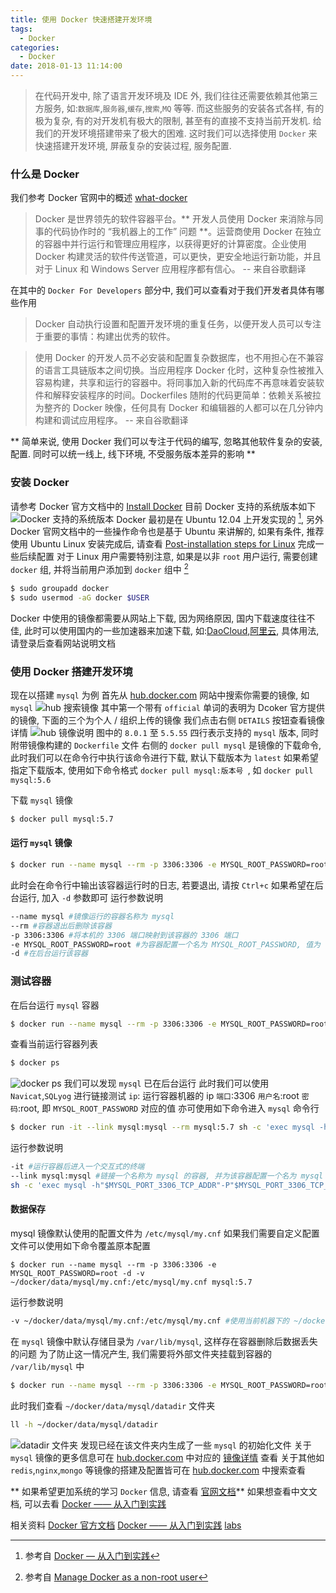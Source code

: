 ```yaml
---
title: 使用 Docker 快速搭建开发环境
tags:
  - Docker
categories:
  - Docker
date: 2018-01-13 11:14:00
---
```

> 在代码开发中, 除了语言开发环境及 IDE 外, 我们往往还需要依赖其他第三方服务, 如:` 数据库 `,` 服务器 `,` 缓存 `,` 搜索 `,`MQ` 等等. 而这些服务的安装各式各样, 有的极为复杂, 有的对开发机有极大的限制, 甚至有的直接不支持当前开发机. 给我们的开发环境搭建带来了极大的困难. 这时我们可以选择使用 `Docker` 来快速搭建开发环境, 屏蔽复杂的安装过程, 服务配置.

### 什么是 Docker
我们参考 Docker 官网中的概述 [what-docker](https://www.docker.com/what-docker)
> Docker 是世界领先的软件容器平台。** 开发人员使用 Docker 来消除与同事的代码协作时的 “我机器上的工作” 问题 **。运营商使用 Docker 在独立的容器中并行运行和管理应用程序，以获得更好的计算密度。企业使用 Docker 构建灵活的软件传送管道，可以更快，更安全地运行新功能，并且对于 Linux 和 Windows Server 应用程序都有信心。
-- 来自谷歌翻译

在其中的 `Docker For Developers` 部分中, 我们可以查看对于我们开发者具体有哪些作用
> Docker 自动执行设置和配置开发环境的重复任务，以便开发人员可以专注于重要的事情：构建出优秀的软件。

> 使用 Docker 的开发人员不必安装和配置复杂数据库，也不用担心在不兼容的语言工具链版本之间切换。当应用程序 Docker 化时，这种复杂性被推入容易构建，共享和运行的容器中。将同事加入新的代码库不再意味着安装软件和解释安装程序的时间。Dockerfiles 随附的代码更简单：依赖关系被拉为整齐的 Docker 映像，任何具有 Docker 和编辑器的人都可以在几分钟内构建和调试应用程序。
-- 来自谷歌翻译

** 简单来说, 使用 Docker 我们可以专注于代码的编写, 忽略其他软件复杂的安装, 配置. 同时可以统一线上, 线下环境, 不受服务版本差异的影响 **

### 安装 Docker
请参考 Docker 官方文档中的 [Install Docker](https://docs.docker.com/engine/installation/)
目前 Docker 支持的系统版本如下
![Docker 支持的系统版本](/images/使用-Docker-快速搭建开发环境/Docker支持的系统版本.png)
Docker 最初是在 Ubuntu 12.04 上开发实现的 [^footnote1], 另外 Docker 官网文档中的一些操作命令也是基于 Ubuntu 来讲解的, 如果有条件, 推荐使用 Ubuntu 
Linux 安装完成后, 请查看 [Post-installation steps for Linux](https://docs.docker.com/engine/installation/linux/linux-postinstall/#manage-docker-as-a-non-root-user) 完成一些后续配置
对于 Linux 用户需要特别注意, 如果是以非 `root` 用户运行, 需要创建 `docker` 组, 并将当前用户添加到 `docker` 组中 [^footnote2]
```bash
$ sudo groupadd docker
$ sudo usermod -aG docker $USER
```
Docker 中使用的镜像都需要从网站上下载, 因为网络原因, 国内下载速度往往不佳, 此时可以使用国内的一些加速器来加速下载, 如:[DaoCloud](https://www.daocloud.io/mirror#accelerator-doc),[阿里云](https://cr.console.aliyun.com/#/accelerator), 具体用法, 请登录后查看网站说明文档

### 使用 Docker 搭建开发环境
现在以搭建 `mysql` 为例
首先从 [hub.docker.com](https://hub.docker.com) 网站中搜索你需要的镜像, 如 `mysql`
![hub 搜索镜像](/images/使用-Docker-快速搭建开发环境/hub搜索镜像.png)
其中第一个带有 `official` 单词的表明为 Dcoker 官方提供的镜像, 下面的三个为个人 / 组织上传的镜像
我们点击右侧 `DETAILS` 按钮查看镜像详情
![hub 镜像说明](/images/使用-Docker-快速搭建开发环境/hub镜像说明.png)
图中的 `8.0.1` 至 `5.5.55` 四行表示支持的 `mysql` 版本, 同时附带镜像构建的 `Dockerfile` 文件
右侧的 `docker pull mysql` 是镜像的下载命令, 此时我们可以在命令行中执行该命令进行下载, 默认下载版本为 `latest`
如果希望指定下载版本, 使用如下命令格式 `docker pull mysql:版本号 `, 如 `docker pull mysql:5.6`

下载 `mysql` 镜像
```bash
$ docker pull mysql:5.7
```
#### 运行 `mysql` 镜像
```bash
$ docker run --name mysql --rm -p 3306:3306 -e MYSQL_ROOT_PASSWORD=root mysql:5.7
```
此时会在命令行中输出该容器运行时的日志, 若要退出, 请按 `Ctrl+c`
如果希望在后台运行, 加入 `-d` 参数即可
运行参数说明
```bash
--name mysql #镜像运行的容器名称为 mysql
--rm #容器退出后删除该容器
-p 3306:3306 #将本机的 3306 端口映射到该容器的 3306 端口
-e MYSQL_ROOT_PASSWORD=root #为容器配置一个名为 MYSQL_ROOT_PASSWORD, 值为 root 的环境变量, 因 mysql 容器的特殊性, 必须配置该环境变量
-d #在后台运行该容器
```
### 测试容器
在后台运行 `mysql` 容器
```bash
$ docker run --name mysql --rm -p 3306:3306 -e MYSQL_ROOT_PASSWORD=root -d mysql:5.7
```
查看当前运行容器列表
```bash
$ docker ps
```
![docker ps](/images/使用-Docker-快速搭建开发环境/docker-ps.png)
我们可以发现 `mysql` 已在后台运行
此时我们可以使用 `Navicat`,`SQLyog` 进行链接测试
`ip`: 运行容器机器的 ip
` 端口 `:3306
` 用户名 `:root
` 密码 `:root, 即 `MYSQL_ROOT_PASSWORD` 对应的值
亦可使用如下命令进入 `mysql` 命令行
```bash
$ docker run -it --link mysql:mysql --rm mysql:5.7 sh -c 'exec mysql -h"$MYSQL_PORT_3306_TCP_ADDR"-P"$MYSQL_PORT_3306_TCP_PORT"-uroot -p"$MYSQL_ENV_MYSQL_ROOT_PASSWORD"'
```
运行参数说明
```bash
-it #运行容器后进入一个交互式的终端
--link mysql:mysql #链接一个名称为 mysql 的容器, 并为该容器配置一个名为 mysql 的 hosts
sh -c 'exec mysql -h"$MYSQL_PORT_3306_TCP_ADDR"-P"$MYSQL_PORT_3306_TCP_PORT"-uroot -p"$MYSQL_ENV_MYSQL_ROOT_PASSWORD"' #为运行容器后执行的命令, 其中诸如 $MYSQL_PORT_3306_TCP_ADDR,$MYSQL_PORT_3306_TCP_PORT 环境变量是容器根据 --link mysql:mysql 自动生成
```
#### 数据保存
mysql 镜像默认使用的配置文件为 `/etc/mysql/my.cnf`
如果我们需要自定义配置文件可以使用如下命令覆盖原本配置
```
$ docker run --name mysql --rm -p 3306:3306 -e MYSQL_ROOT_PASSWORD=root -d -v ~/docker/data/mysql/my.cnf:/etc/mysql/my.cnf mysql:5.7
```
运行参数说明
```bash
-v ~/docker/data/mysql/my.cnf:/etc/mysql/my.cnf #使用当前机器下的 ~/docker/data/mysql/my.cnf 文件挂载为容器中的 /etc/mysql/my.cnf 文件
```
在 `mysql` 镜像中默认存储目录为 `/var/lib/mysql`, 这样存在容器删除后数据丢失的问题
为了防止这一情况产生, 我们需要将外部文件夹挂载到容器的 `/var/lib/mysql` 中
```bash
$ docker run --name mysql --rm -p 3306:3306 -e MYSQL_ROOT_PASSWORD=root -d -v ~/docker/data/mysql/datadir:/var/lib/mysql mysql:5.7
```
此时我们查看 `~/docker/data/mysql/datadir` 文件夹
```bash
ll -h ~/docker/data/mysql/datadir
```
![datadir 文件夹](/images/使用-Docker-快速搭建开发环境/datadir文件夹.png)
发现已经在该文件夹内生成了一些 `mysql` 的初始化文件
关于 `mysql` 镜像的更多信息可在 [hub.docker.com](https://hub.docker.com) 中对应的 [镜像详情](https://hub.docker.com/_/mysql/) 查看
关于其他如 `redis`,`nginx`,`mongo` 等镜像的搭建及配置皆可在 [hub.docker.com](https://hub.docker.com) 中搜索查看

** 如果希望更加系统的学习 `Docker` 信息, 请查看 [官网文档](https://docs.docker.com/)**
如果想查看中文文档, 可以去看 [Docker —— 从入门到实践](https://www.gitbook.com/book/yeasy/docker_practice/details)

相关资料
[Docker 官方文档](https://docs.docker.com/)
[Docker —— 从入门到实践](https://www.gitbook.com/book/yeasy/docker_practice/details)
[labs](https://github.com/docker/labs)

[^footnote1]: 参考自 [Docker — 从入门到实践](https://yeasy.gitbooks.io/docker_practice/content/introduction/what.html)

[^footnote2]: 参考自 [Manage Docker as a non-root user](https://docs.docker.com/engine/installation/linux/linux-postinstall/#manage-docker-as-a-non-root-user)